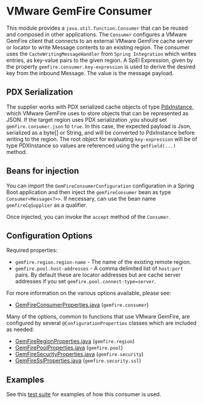 # VMware GemFire Consumer

This module provides a `java.util.function.Consumer` that can be reused and composed in other applications.
The `Consumer` configures a VMware GemFire client that connects to an external VMware GemFire cache server or locator to write Message contents to an existing region.
The consumer uses the `CacheWritingMessageHandler` from `Spring Integration` which writes entries, as key-value pairs to the given region.
A SpEl Expression, given by the property `gemfire.consumer.key-expression` is used to derive the desired key from the inbound Message.
The value is the message payload.

## PDX Serialization

The supplier works with PDX serialized cache objects of type [PdxInstance](https://developer.vmware.com/apis/1657/vmware-gemfire-java-api-reference/), which VMware GemFire uses to store objects that can be represented as JSON.
If the target region uses PDX serialization ,you should set `gemfire.consumer.json` to `true`.
In this case, the expected payload is Json, serialized as a byte[] or String, and will be converted to PdxInstance before writing to the region.
The root object for evaluating `key-expression` will be of type PDXInstance so values are referenced using the `getField(...)` method.


## Beans for injection

You can import the `GemFireConsumerConfiguration` configuration in a Spring Boot application and then inject the `gemfireConsumer` bean as type `Consumer<Message<?>>`.
If necessary, can use the bean name `gemfireCqSupplier` as a qualifier.

Once injected, you can invoke the `accept` method of the `Consumer`.

## Configuration Options

Required properties:

* `gemfire.region.region-name` - The name of the existing remote region.
* `gemfire.pool.host-addresses` - A comma delimited list of `host:port` pairs. By default these are locator addresses but are cache server addresses if you set `gemfire.pool.connect-type=server`.

For more information on the various options available, please see:

* [GemFireConsumerProperties.java](src/main/java/com/vmware/gemfire/spring/cloud/fn/consumer/GemFireConsumerProperties.java) (`gemfire.consumer`)

Many of the options, common to functions that use  VMware GemFire, are configured by several `@ConfigurationProperties` classes which are included as needed:

* [GemFireRegionProperties.java](../gemfire-common/src/main/java/com/vmware/gemfire/spring/cloud/fn/common/GemFireRegionProperties.java) (`gemfire.region`)
* [GemFirePoolProperties.java](../gemfire-common/src/main/java/com/vmware/gemfire/spring/cloud/fn/common/GemFirePoolProperties.java) (`gemfire.pool`)
* [GemFireSecurityProperties.java](../gemfire-common/src/main/java/com/vmware/gemfire/spring/cloud/fn/common/GemFireSecurityProperties.java) (`gemfire.security`)
* [GemFireSslProperties.java](../gemfire-common/src/main/java/com/vmware/gemfire/spring/cloud/fn/common/GemFireSslProperties.java) (`gemfire.security.ssl`)

## Examples

See this [test suite](src/test/java/com/vmware/gemfire/spring/cloud/fn/consumer/GemFireConsumerApplicationTests.java) for examples of how this consumer is used.


